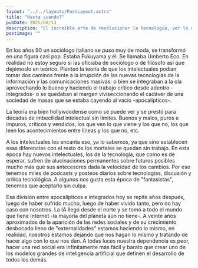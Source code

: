 ```yaml
---
layout: "../../layouts/PostLayout.astro"
title: "Hasta cuando?"
pubDate: 2025/08/13
description: "El increíble arte de revolucionar la tecnología, ver lo que nadie ve, cambiar el juego y mil cosas más, sólo en una par de horas"
postimage: ""
---
```

En los años 90 un sociólogo italiano se puso muy de moda, se transformó en una figura casi pop. Estaba Fukuyama y él. Se llamaba Umberto Eco. En realidad no estoy seguro si las oficiaba de sociólogo o de filósofo así que dejémoslo en teórico. Planteó la teoría de que los intelectuales podían tomar dos caminos frente a la irrupción de las nuevas tecnologías de la información y las comunicaciones masivas: o bien se integraban a la ola aprovechando lo bueno y haciendo el trabajo crítico desde adentro -integrados- o se quedaban al margen viviseccionando el cadáver de una sociedad de masas que se estaba cayendo al vacío -apocalípticos-.

La teoría era bien hollywoodense como se puede ver y se prestó para décadas de imbecilidad intelectual sin límites. Buenos y malos, puros e impuros, críticos y vendidos, los que ven lo que viene y los que no, los que leen los acontecimientos entre líneas y los que no, etc.

A los intelectuales les encanta eso, ya lo sabemos, ya que sino establecen esas diferencias con el resto de los mortales se quedan sin trabajo. En esta época hay nuevos intelectuales, los de la tecnología, que como es de esperar, sufren de alucinaciones permanentes sobre futuros posibles mucho más que sus antecesores dada la velocidad de los cambios. Por eso tenemos miles de podcasts y posteos diarios sobre tecnologías, discusión y crítica tecnológica. A algunos nos gusta esta época de "fantasistas", tenemos que aceptarlo sin culpa.

Esa división entre apocalípticos e integrados hoy se repite años después, luego de haber sufrido mucho, luego de haber vivido tanto, pero no hay caso con nosotros. La IA llegó desde el norte y se tomó a todo el mundo que tiene Internet -la mayoría del planeta aún no tiene-. A veinte años aproximados de la aparición de las  redes sociales y de su crecimiento desbocado lleno de "externalidades" estamos haciendo lo mismo, en realidad, nosotros estamos dejando que nos hagan lo mismo y tratando de hacer algo con lo que nos dan. A todas luces nuestra dependencia es peor, hacer una red social era infinitamente más fácil y barato que crear uno de los modelos grandes de inteligencia artificial que definen el desarrollo de todos los demás.
